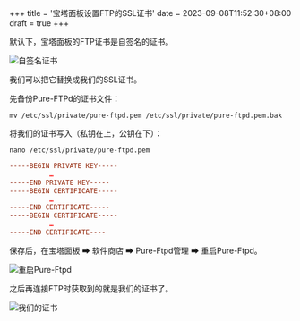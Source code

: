 +++
title = '宝塔面板设置FTP的SSL证书'
date = 2023-09-08T11:52:30+08:00
draft = true
+++

默认下，宝塔面板的FTP证书是自签名的证书。

![自签名证书](/images/2023-08-31_11-00-41.png)

我们可以把它替换成我们的SSL证书。

先备份Pure-FTPd的证书文件：

`mv /etc/ssl/private/pure-ftpd.pem /etc/ssl/private/pure-ftpd.pem.bak`

将我们的证书写入（私钥在上，公钥在下）：

`nano /etc/ssl/private/pure-ftpd.pem`

```conf
-----BEGIN PRIVATE KEY-----
          …
-----END PRIVATE KEY-----
-----BEGIN CERTIFICATE-----
          …
-----END CERTIFICATE-----
-----BEGIN CERTIFICATE-----
          …
-----END CERTIFICATE----
```

保存后，在宝塔面板 ➡ 软件商店 ➡ Pure-Ftpd管理 ➡ 重启Pure-Ftpd。

![重启Pure-Ftpd](/images/2023-08-31_11-06-41.png)

之后再连接FTP时获取到的就是我们的证书了。

![我们的证书](/images/2023-08-31_11-03-55.png)
